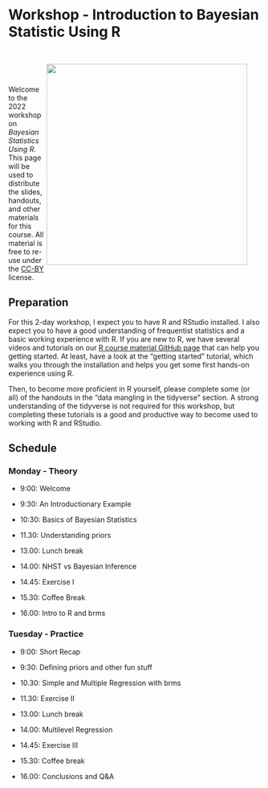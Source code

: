 Workshop - Introduction to Bayesian Statistic Using R
================

<div style="padding: 2em;">

<img src="https://upload.wikimedia.org/wikipedia/commons/a/a0/Prior%2C_Likelihood%2C_Posterior_schematic.svg" width = 400 align="right" />

</div>

Welcome to the 2022 workshop on *Bayesian Statistics Using R*. This page
will be used to distribute the slides, handouts, and other materials for
this course. All material is free to re-use under the
[CC-BY](https://github.com/masurp/workshop_bayes/blob/main/LICENSE.md)
license.

## Preparation

For this 2-day workshop, I expect you to have R and RStudio installed. I
also expect you to have a good understanding of frequentist statistics
and a basic working experience with R. If you are new to R, we have
several videos and tutorials on our [R course material GitHub
page](https://github.com/ccs-amsterdam/r-course-material) that can help
you getting started. At least, have a look at the “getting started”
tutorial, which walks you through the installation and helps you get
some first hands-on experience using R.

Then, to become more proficient in R yourself, please complete some (or
all) of the handouts in the “data mangling in the tidyverse” section. A
strong understanding of the tidyverse is not required for this workshop,
but completing these tutorials is a good and productive way to become
used to working with R and RStudio.

## Schedule

### Monday - Theory

-   9:00: Welcome

-   9:30: An Introductionary Example

-   10:30: Basics of Bayesian Statistics

-   11.30: Understanding priors

-   13.00: Lunch break

-   14.00: NHST vs Bayesian Inference

-   14.45: Exercise I

-   15.30: Coffee Break

-   16.00: Intro to R and brms

### Tuesday - Practice

-   9:00: Short Recap

-   9:30: Defining priors and other fun stuff

-   10.30: Simple and Multiple Regression with brms

-   11.30: Exercise II

-   13.00: Lunch break

-   14.00: Multilevel Regression

-   14.45: Exercise III

-   15.30: Coffee break

-   16.00: Conclusions and Q&A
